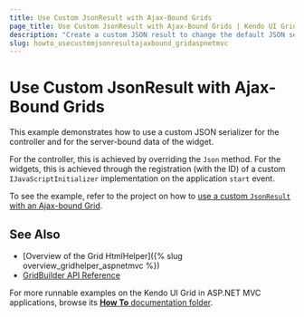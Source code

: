 ```yaml
---
title: Use Custom JsonResult with Ajax-Bound Grids
page_title: Use Custom JsonResult with Ajax-Bound Grids | Kendo UI Grid HtmlHelper
description: "Create a custom JSON result to change the default JSON serializer."
slug: howto_usecustomjsonresultajaxbound_gridaspnetmvc
---
```


# Use Custom JsonResult with Ajax-Bound Grids

This example demonstrates how to use a custom JSON serializer for the controller and for the server-bound data of the widget.

For the controller, this is achieved by overriding the `Json` method. For the widgets, this is achieved through the registration (with the ID) of a custom `IJavaScriptInitializer` implementation on the application `start` event.

To see the example, refer to the project on how to [use a custom `JsonResult` with an Ajax-bound Grid](https://github.com/telerik/ui-for-aspnet-mvc-examples/tree/master/grid/ajax-bound-grid-custom-json-result).

## See Also

* [Overview of the Grid HtmlHelper]({% slug overview_gridhelper_aspnetmvc %})
* [GridBuilder API Reference](/api/Kendo.Mvc.UI.Fluent/GridBuilder)

For more runnable examples on the Kendo UI Grid in ASP.NET MVC applications, browse its [**How To** documentation folder](/helpers/grid/how-to/Appearance/).

